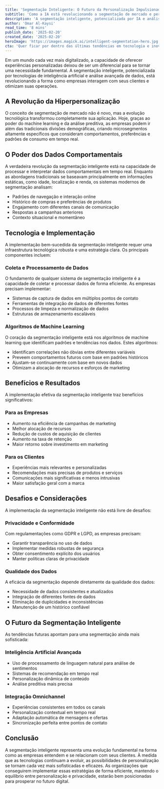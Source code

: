 ```yaml
---
title: 'Segmentação Inteligente: O Futuro da Personalização Impulsionada por Dados'
subtitle: 'Como a IA está revolucionando a segmentação de mercado e personalização'
description: 'A segmentação inteligente, potencializada por IA e análise avançada de dados, está revolucionando como empresas interagem com clientes. Descubra como essa tecnologia está transformando a personalização e otimização de operações empresariais.'
author: 'Omar Al-Kaysi'
read_time: '8 mins'
publish_date: '2025-02-20'
created_date: '2025-02-20'
heroImage: 'https://images.magick.ai/intelligent-segmentation-hero.jpg'
cta: 'Quer ficar por dentro das últimas tendências em tecnologia e inovação? Siga-nos no LinkedIn para conteúdo exclusivo sobre transformação digital e o futuro dos negócios.'
---
```


Em um mundo cada vez mais digitalizado, a capacidade de oferecer experiências personalizadas deixou de ser um diferencial para se tornar uma necessidade fundamental. A segmentação inteligente, potencializada por tecnologias de inteligência artificial e análise avançada de dados, está revolucionando a forma como empresas interagem com seus clientes e otimizam suas operações.

## A Revolução da Hiperpersonalização

O conceito de segmentação de mercado não é novo, mas a evolução tecnológica transformou completamente sua aplicação. Hoje, graças ao poder do machine learning e da análise preditiva, as empresas podem ir além das tradicionais divisões demográficas, criando microsegmentos altamente específicos que consideram comportamentos, preferências e padrões de consumo em tempo real.

## O Poder dos Dados Comportamentais

A verdadeira revolução da segmentação inteligente está na capacidade de processar e interpretar dados comportamentais em tempo real. Enquanto as abordagens tradicionais se baseavam principalmente em informações estáticas, como idade, localização e renda, os sistemas modernos de segmentação analisam:

- Padrões de navegação e interação online
- Histórico de compras e preferências de produtos
- Engajamento com diferentes canais de comunicação
- Respostas a campanhas anteriores
- Contexto situacional e momentâneo

## Tecnologia e Implementação

A implementação bem-sucedida da segmentação inteligente requer uma infraestrutura tecnológica robusta e uma estratégia clara. Os principais componentes incluem:

### Coleta e Processamento de Dados

O fundamento de qualquer sistema de segmentação inteligente é a capacidade de coletar e processar dados de forma eficiente. As empresas precisam implementar:

- Sistemas de captura de dados em múltiplos pontos de contato
- Ferramentas de integração de dados de diferentes fontes
- Processos de limpeza e normalização de dados
- Estruturas de armazenamento escaláveis

### Algoritmos de Machine Learning

O coração da segmentação inteligente está nos algoritmos de machine learning que identificam padrões e tendências nos dados. Estes algoritmos:

- Identificam correlações não óbvias entre diferentes variáveis
- Preveem comportamentos futuros com base em padrões históricos
- Ajustam-se continuamente com base em novos dados
- Otimizam a alocação de recursos e esforços de marketing

## Benefícios e Resultados

A implementação efetiva da segmentação inteligente traz benefícios significativos:

### Para as Empresas

- Aumento na eficiência de campanhas de marketing
- Melhor alocação de recursos
- Redução de custos de aquisição de clientes
- Aumento na taxa de retenção
- Maior retorno sobre investimento em marketing

### Para os Clientes

- Experiências mais relevantes e personalizadas
- Recomendações mais precisas de produtos e serviços
- Comunicações mais significativas e menos intrusivas
- Maior satisfação geral com a marca

## Desafios e Considerações

A implementação da segmentação inteligente não está livre de desafios:

### Privacidade e Conformidade

Com regulamentações como GDPR e LGPD, as empresas precisam:

- Garantir transparência no uso de dados
- Implementar medidas robustas de segurança
- Obter consentimento explícito dos usuários
- Manter políticas claras de privacidade

### Qualidade dos Dados

A eficácia da segmentação depende diretamente da qualidade dos dados:

- Necessidade de dados consistentes e atualizados
- Integração de diferentes fontes de dados
- Eliminação de duplicidades e inconsistências
- Manutenção de um histórico confiável

## O Futuro da Segmentação Inteligente

As tendências futuras apontam para uma segmentação ainda mais sofisticada:

### Inteligência Artificial Avançada

- Uso de processamento de linguagem natural para análise de sentimentos
- Sistemas de recomendação em tempo real
- Personalização dinâmica de conteúdo
- Análise preditiva mais precisa

### Integração Omnichannel

- Experiências consistentes em todos os canais
- Personalização contextual em tempo real
- Adaptação automática de mensagens e ofertas
- Sincronização perfeita entre pontos de contato

## Conclusão

A segmentação inteligente representa uma evolução fundamental na forma como as empresas entendem e se relacionam com seus clientes. À medida que as tecnologias continuam a evoluir, as possibilidades de personalização se tornam cada vez mais sofisticadas e eficazes. As organizações que conseguirem implementar essas estratégias de forma eficiente, mantendo o equilíbrio entre personalização e privacidade, estarão bem posicionadas para prosperar no futuro digital.